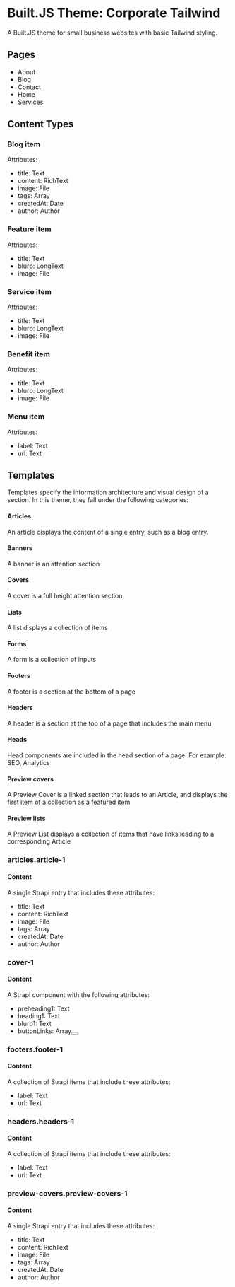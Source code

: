 # Built.JS Theme: Corporate Tailwind

A Built.JS theme for small business websites with basic Tailwind styling.

## Pages
- About
- Blog
- Contact
- Home
- Services

## Content Types
### Blog item
Attributes:
- title: Text
- content: RichText
- image: File
- tags: Array<Tag>
- createdAt: Date
- author: Author

### Feature item
Attributes:
- title: Text
- blurb: LongText
- image: File

### Service item 
Attributes:
- title: Text
- blurb: LongText
- image: File

### Benefit item
Attributes:
- title: Text
- blurb: LongText
- image: File

### Menu item
Attributes:
- label: Text
- url: Text

## Templates
Templates specify the information architecture and visual design of a section. In this theme, they fall under the following categories:
#### Articles
An article displays the content of a single entry, such as a blog entry.
#### Banners
A banner is an attention section
#### Covers
A cover is a full height attention section
#### Lists
A list displays a collection of items
#### Forms
A form is a collection of inputs
#### Footers
A footer is a section at the bottom of a page
#### Headers
A header is a section at the top of a page that includes the main menu
#### Heads
Head components are included in the head section of a page. For example: SEO, Analytics
#### Preview covers
A Preview Cover is a linked section that leads to an Article, and displays the first item of a collection as a featured item
#### Preview lists
A Preview List displays a collection of items that have links leading to a corresponding Article

### articles.article-1
#### Content
A single Strapi entry that includes these attributes:
- title: Text
- content: RichText
- image: File
- tags: Array<Tag>
- createdAt: Date
- author: Author

### cover-1
#### Content
A Strapi component with the following attributes:
- preheading1: Text
- heading1: Text
- blurb1: Text
- buttonLinks: Array<Button>

### footers.footer-1
#### Content
A collection of Strapi items that include these attributes:
- label: Text
- url: Text

### headers.headers-1
#### Content
A collection of Strapi items that include these attributes:
- label: Text
- url: Text

### preview-covers.preview-covers-1
#### Content
A single Strapi entry that includes these attributes:
- title: Text
- content: RichText
- image: File
- tags: Array<Tag>
- createdAt: Date
- author: Author